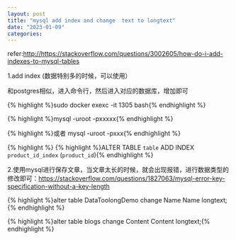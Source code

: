 ```yaml
---
layout: post
title: "mysql add index and change  text to longtext"
date: "2023-01-09"
categories: 
---
```

<p>refer:<a href="http://https://stackoverflow.com/questions/3002605/how-do-i-add-indexes-to-mysql-tables">http://https://stackoverflow.com/questions/3002605/how-do-i-add-indexes-to-mysql-tables</a></p>

<p>1.add index (数据特别多的时候，可以使用）</p>

<p>和postgres相似，进入命令行，然后进入对应的数据库，增加即可</p>

<p>{% highlight %}sudo docker exexc -it 1305 bash{% endhighlight %}</p>

<p>{% highlight %}mysql -uroot -pxxxxx{% endhighlight %}</p>

<p>{% highlight %}或者 mysql -uroot -pxxx{% endhighlight %}</p>

{% highlight %}
{% highlight %}ALTER TABLE `table` ADD INDEX `product_id_index` (`product_id`){% endhighlight %}

<p>2.使用mysql进行保存文章，当文章太长的时候，就会出现报错，进行数据类型的修改即可：<a href="https://stackoverflow.com/questions/1827063/mysql-error-key-specification-without-a-key-length">https://stackoverflow.com/questions/1827063/mysql-error-key-specification-without-a-key-length</a></p>

<p>{% highlight %}alter table DataToolongDemo change Name Name longtext;{% endhighlight %}</p>

<p>{% highlight %}alter table blogs change Content Content longtext;{% endhighlight %}</p>

<p>&nbsp;</p>

<p>&nbsp;</p>


